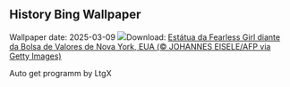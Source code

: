## History Bing Wallpaper
Wallpaper date: 2025-03-09
![](https://www.bing.com/th?id=OHR.FearlessWomen_PT-BR2238848436_UHD.jpg&w=1000)Download: [Estátua da Fearless Girl diante da Bolsa de Valores de Nova York, EUA (© JOHANNES EISELE/AFP via Getty Images)](https://www.bing.com/th?id=OHR.FearlessWomen_PT-BR2238848436_UHD.jpg)

Auto get programm by LtgX
